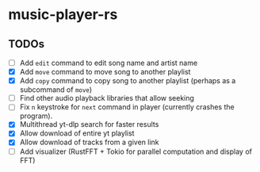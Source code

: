 # music-player-rs

## TODOs

- [ ] Add `edit` command to edit song name and artist name
- [x] Add `move` command to move song to another playlist
- [x] Add `copy` command to copy song to another playlist (perhaps as a subcommand of `move`)
- [ ] Find other audio playback libraries that allow seeking
- [ ] Fix `n` keystroke for `next` command in player (currently crashes the program).
- [x] Multithread yt-dlp search for faster results
- [x] Allow download of entire yt playlist
- [x] Allow download of tracks from a given link
- [ ] Add visualizer (RustFFT + Tokio for parallel computation and display of FFT)
